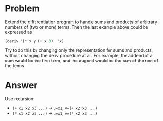 # Problem

Extend the differentiation program to handle sums and products of arbitrary numbers of (two or more) terms. Then the last example above could be expressed as
```scheme
(deriv '(* x y (+ x 3)) 'x)
```
Try to do this by changing only the representation for sums and products, without changing the deriv procedure at all. For example, the addend of a sum would be the first term, and the augend would be the sum of the rest of the terms

# Answer

Use recursion:
- `(+ x1 x2 x3 ...)` -> `u=x1`, `v=(+ x2 x3 ...)`
- `(* x1 x2 x3 ...)` -> `u=x1`, `v=(* x2 x3 ...)`
